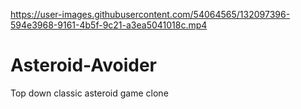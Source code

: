 

https://user-images.githubusercontent.com/54064565/132097396-594e3968-9161-4b5f-9c21-a3ea5041018c.mp4

# Asteroid-Avoider
 Top down classic asteroid game clone
